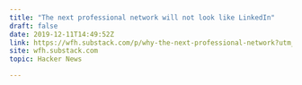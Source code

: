 ```yaml
---
title: "The next professional network will not look like LinkedIn"
draft: false
date: 2019-12-11T14:49:52Z
link: https://wfh.substack.com/p/why-the-next-professional-network?utm_medium=RSS&utm_source=hune
site: wfh.substack.com
topic: Hacker News  

---
```

